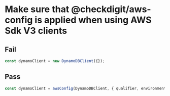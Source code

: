 # Make sure that @checkdigit/aws-config is applied when using AWS Sdk V3 clients

## Fail

```js
const dynamoClient = new DynamoDBClient({});
```

## Pass

```js
const dynamoClient = awsConfig(DynamoDBClient, { qualifier, environment });
```
